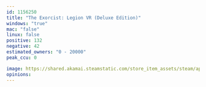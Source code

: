 ```yaml
---
id: 1156250
title: "The Exorcist: Legion VR (Deluxe Edition)"
windows: "true"
mac: "false"
linux: false
positive: 132
negative: 42
estimated_owners: "0 - 20000"
peak_ccu: 0

image: https://shared.akamai.steamstatic.com/store_item_assets/steam/apps/1156250/header.jpg?t=1698012228
opinions:
---
```

